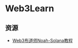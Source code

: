 # Web3Learn

## 资源

- [Web3布道师Noah-Solana教程](https://www.bilibili.com/video/BV1e6cMerEAy/?spm_id_from=333.337.search-card.all.click&vd_source=9e7f96609fdf67741d9bbf68913badca)